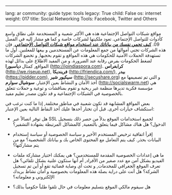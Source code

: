 

---

lang: ar
community: guide
type: tools
legacy: True
child: False
os: internet
weight: 017
title: Social Networking Tools: Facebook, Twitter and Others

---

مواقع شبكات التواصل الإجتماعية هذه هي الأكثر شعبية و المستخدمة على نطاق واسع كأدوات للتواصل الإجتماعي. تعود ملكيتها لشركات خاصة و كما هو مشار إليه في الفصل 09. [**كيف تحمي نفسك من بياناتك عند استخدام مواقع شبكات التواصل الإجتماعي**](/ar/chapter_09), فإن هذه الشركات تجني أموالها من جمع المعلومات عن المستخدمين و بيعها للمعلنين. أول ما تستهدفة الحملات الأمنية للحكومات هي هذه المواقع و تقوم بحجبها, و تخضع الشركات لضغط الحكومات بفرض رقابة عند الضرورة. و من المفيد الاطلاع على بدائل لهذه المواقع, كمثال **دياسبورا** (http://joindiaspora.com). **كرابغراس** (http://we.riseup.net), **فرينديكا** (http://friendica.com/), **بيدر** (https://pidder.com), **سيكيور شير** (http://secushare.org) و التي تم تصميمها مع أخذ الأمان و النشاط بعين الإعتبار. **سوشيال سوارم** (http://socialswarm.net) هي مؤسسة فكرية تديرها منظمة غير ربحية و تقوم بمناقشات و توعية و حملات تتعلق بالخصوصية في الشبكات الإجتماعية و قد تكون مصدر تعليم مفيد.


بعض المواقع المشابهة قد تكون شعبية في مناطق مختلفة, إذا ما كنت ترغب في استكشاف خيارات أخرى. قبل أن تختار أحدها عليك أخذ النقاط التالية بعين الإعتبار:

- هل توفر اتصالاً عبر SSL لجميع استخدامات الموقع بدلاً من حصر ذلك بتسجيل الدخول؟ هل هناك مشاكل فيما يتعلق بالتعمية, كالمشاكل المرتبطة بشهادة التشفير؟

- إقرأ اتفاقية ترخيص المستخدم الأخير و سياسة الخصوصية أو سياسة إستخدام البيانات بحذر. كيف يتم التعامل مع المحتوى الخاص بك و بياناتك الشخصية؟ مع من يتم مشاركتها؟

- ما هي إعدادات الخصوصية المقدمة للمستخدمين؟ هي يمكنك اختيار مشاركة ملفات الفيديو بشكل آمن مع عدد صغير من الأفراد, أم أنها ستكون علنية بشكل تلقائي؟
هل تعرف الموقع الجغرافي للمخدمات, و تحت أي وصاية قضائية تقع أو أين تم تسجيل الشركة؟ هل أنت على دراية بصلة هذه المعلومات بخصوصية و أمان نشاط بريدك الإلكتروني و معلوماته؟

- هل سيقوم مالكي الموقع بتسليم معلومات في حال تلقوا طلباً حكومياً بذلك؟


